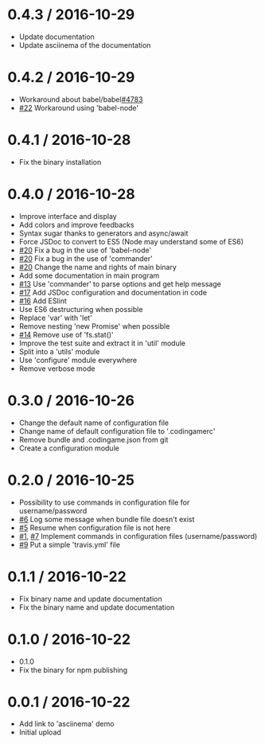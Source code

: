 0.4.3 / 2016-10-29
==================

  * Update documentation
  * Update asciinema of the documentation

0.4.2 / 2016-10-29
==================

  * Workaround about babel/babel[#4783](https://github.com/woshilapin/codingame-connector/issues/4783)
  * [#22](https://github.com/woshilapin/codingame-connector/issues/22) Workaround using 'babel-node'

0.4.1 / 2016-10-28
==================

  * Fix the binary installation

0.4.0 / 2016-10-28
==================

  * Improve interface and display
  * Add colors and improve feedbacks
  * Syntax sugar thanks to generators and async/await
  * Force JSDoc to convert to ES5 (Node may understand some of ES6)
  * [#20](https://github.com/woshilapin/codingame-connector/issues/20) Fix a bug in the use of 'babel-node'
  * [#20](https://github.com/woshilapin/codingame-connector/issues/20) Fix a bug in the use of 'commander'
  * [#20](https://github.com/woshilapin/codingame-connector/issues/20) Change the name and rights of main binary
  * Add some documentation in main program
  * [#13](https://github.com/woshilapin/codingame-connector/issues/13) Use 'commander' to parse options and get help message
  * [#17](https://github.com/woshilapin/codingame-connector/issues/17) Add JSDoc configuration and documentation in code
  * [#16](https://github.com/woshilapin/codingame-connector/issues/16) Add ESlint
  * Use ES6 destructuring when possible
  * Replace 'var' with 'let'
  * Remove nesting 'new Promise' when possible
  * [#14](https://github.com/woshilapin/codingame-connector/issues/14) Remove use of 'fs.stat()'
  * Improve the test suite and extract it in 'util' module
  * Split into a 'utils' module
  * Use 'configure' module everywhere
  * Remove verbose mode

0.3.0 / 2016-10-26
==================

  * Change the default name of configuration file
  * Change name of default configuration file to '.codingamerc'
  * Remove bundle and .codingame.json from git
  * Create a configuration module

0.2.0 / 2016-10-25
==================

  * Possibility to use commands in configuration file for username/password
  * [#6](https://github.com/woshilapin/codingame-connector/issues/6) Log some message when bundle file doesn't exist
  * [#5](https://github.com/woshilapin/codingame-connector/issues/5) Resume when configuration file is not here
  * [#1](https://github.com/woshilapin/codingame-connector/issues/1), [#7](https://github.com/woshilapin/codingame-connector/issues/7) Implement commands in configuration files (username/password)
  * [#9](https://github.com/woshilapin/codingame-connector/issues/9) Put a simple 'travis.yml' file

0.1.1 / 2016-10-22
==================

  * Fix binary name and update documentation
  * Fix the binary name and update documentation

0.1.0 / 2016-10-22
==================

  * 0.1.0
  * Fix the binary for npm publishing

0.0.1 / 2016-10-22
==================

  * Add link to 'asciinema' demo
  * Initial upload
